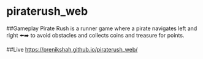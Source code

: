 # piraterush_web

##Gameplay
Pirate Rush is a runner game where a pirate navigates left and right ⬅️➡️ to avoid obstacles and collects coins and treasure for points.

##Live
https://prenikshah.github.io/piraterush_web/